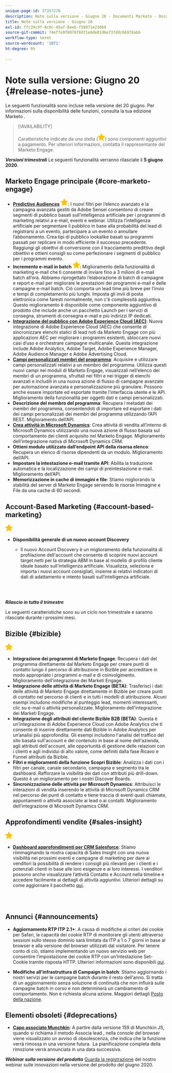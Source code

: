 ```yaml
---
unique-page-id: 37357276
description: Note sulla versione - Giugno 20 - Documenti Marketo - Documentazione del prodotto
title: Note sulla versione - Giugno 20
exl-id: ffc39c9f-8c0c-45af-8ee6-f58971e230b9
source-git-commit: 74effe9f8078f8d71e6de01d6e737ddc86978abb
workflow-type: tm+mt
source-wordcount: '1071'
ht-degree: 0%

---
```


# Note sulla versione: Giugno 20 {#release-notes-june}

Le seguenti funzionalità sono incluse nella versione del 20 giugno. Per informazioni sulla disponibilità delle funzioni, consulta la tua edizione Marketo .

>[!AVAILABILITY]
>
>Caratteristiche indicate da una stella (![](assets/yellow-star.png)) sono componenti aggiuntivi a pagamento. Per ulteriori informazioni, contatta il rappresentante del Marketo Engage.

**_Versioni trimestrali_** Le seguenti funzionalità verranno rilasciate il **5 giugno 2020**.

## Marketo Engage principale {#core-marketo-engage}

* **[Predictive Audiences](https://experienceleague.adobe.com/docs/marketo/sky/predictive-audiences/getting-started-with-predictive-audiences.html?lang=en#predictive-audiences)** ![(stella)](assets/yellow-star.png): I nuovi filtri per l’elenco avanzato e la campagna avanzata gestiti da Adobe Sensei consentono di creare segmenti di pubblico basati sull’intelligenza artificiale per i programmi di marketing relativi a e-mail, eventi e webinar. Utilizza l’intelligenza artificiale per segmentare il pubblico in base alla probabilità del lead di registrarsi a un evento, partecipare a un evento o annullare l’abbonamento. Crea tipi di pubblico lookalike basati su programmi passati per replicare in modo efficiente il successo precedente. Raggiungi gli obiettivi di conversione con il tracciamento predittivo degli obiettivi e ottieni consigli su come perfezionare i segmenti di pubblico per i programmi evento.
* **Incremento e-mail in batch** ![(stella)](assets/yellow-star.png): Miglioramento della funzionalità di marketing e-mail che ti consente di inviare fino a 3 milioni di e-mail batch all’ora. Abbiamo riprogettato l’elaborazione di batch di campagne e report e-mail per migliorare le prestazioni dei programmi e-mail e delle campagne e-mail batch. Ciò comporta un lead time più breve per l’invio e tempi di completamento più lunghi. Imposta gli invii di posta elettronica come faresti normalmente, non c&#39;è complessità aggiuntiva. Questo miglioramento è disponibile come componente aggiuntivo di prodotto che include anche un pacchetto Launch per i servizi di consegna, strumenti di consegna e-mail e più indirizzi IP dedicati.
* **[Integrazione del pubblico con Adobe Experience Cloud (AEC)](/help/marketo/product-docs/core-marketo-concepts/smart-lists-and-static-lists/static-lists/send-a-list-to-adobe-experience-cloud.md)**: Nuova integrazione di Adobe Experience Cloud (AEC) che consente di sincronizzare elenchi statici di lead noti da Marketo Engage con più applicazioni AEC per migliorare i programmi esistenti, sbloccare nuovi casi d’uso e orchestrare campagne multicanale. Questa integrazione include Adobe Analytics, Adobe Target, Adobe Experience Manager, Adobe Audience Manager e Adobe Advertising Cloud.
* **[Campi personalizzati membri del programma](/help/marketo/product-docs/core-marketo-concepts/programs/working-with-programs/program-member-custom-fields.md)**: Acquisire e utilizzare campi personalizzati relativi a un membro del programma. Utilizza questi nuovi campi nei moduli di Marketo Engage, visualizzali nell’elenco dei membri di un programma, sfruttali nei filtri e nei trigger di elenchi avanzati e includili in una nuova azione di flusso di campagne avanzate per automazione avanzata e personalizzazione più granulare. Possono anche essere importate ed esportate tramite l’interfaccia utente e le API. Miglioramento della funzionalità per oggetti dati e campi personalizzati.
* **Descrizione del membro del programma**: Recupera i metadati dei membri del programma, consentendoti di importare ed esportare i dati dei campi personalizzati dei membri del programma utilizzando l’API REST. Miglioramento dell’API.
* **[Crea attività in Microsoft Dynamics](/help/marketo/product-docs/core-marketo-concepts/smart-campaigns/microsoft-dynamics-flow-actions/create-task-in-microsoft.md)**: Crea attività di vendita all’interno di Microsoft Dynamics utilizzando una nuova azione di flusso basata sul comportamento dei clienti acquisito nel Marketo Engage. Miglioramento dell’integrazione nativa di Microsoft Dynamics CRM.
* **Ottieni modulo utilizzato dall’endpoint API della risorsa elenco**: Recupera un elenco di risorse dipendenti da un modulo. Miglioramento dell’API.
* **Impostare la intestazione e-mail tramite API**: Abilita la traduzione automatica e la localizzazione dei campi di preintestazione e-mail. Miglioramento dell’API.
* **Memorizzazione in cache di immagini e file**: Stiamo migliorando la stabilità del server di Marketo Engage servendo le risorse Immagine e File da una cache di 60 secondi.

## Account-Based Marketing {#account-based-marketing}

![(stella)](assets/yellow-star.png)

* **Disponibilità generale di un nuovo account Discovery**

   * Il nuovo Account Discovery è un miglioramento della funzionalità di profilazione dell&#39;account che consente di scoprire nuovi account target netti per la strategia ABM in base al modello di profilo cliente ideale basato sull&#39;intelligenza artificiale. Visualizza, seleziona e importa i nuovi account consigliati, insieme ai relativi indicatori di dati di adattamento e intento basati sull’intelligenza artificiale.

<br> 

**_Rilascio in tutto il trimestre_**

Le seguenti caratteristiche sono su un ciclo non trimestrale e saranno rilasciate durante i prossimi mesi.

## Bizible {#bizible}

![(stella)](assets/yellow-star.png)

* **Integrazione dei programmi di Marketo Engage**: Recupera i dati del programma direttamente dal Marketo Engage per creare punti di contatto lungo il percorso di attribuzione in Bizible per accreditare in modo appropriato i programmi e-mail e di coinvolgimento. Miglioramento dell’integrazione dei Marketi Engage.
* **Integrazione delle attività di Marketo Engage (BETA)**: Trasferisci i dati delle attività di Marketo Engage direttamente in Bizible per creare punti di contatto nel percorso di clienti e in tutti i modelli di attribuzione. Alcuni esempi includono modifiche al punteggio lead, momenti interessanti, clic su e-mail o attività personalizzate. Miglioramento dell’integrazione dei Marketi Engage.
* **Integrazione degli attributi del cliente Bizible B2B (BETA)**: Questa è un’integrazione di Adobe Experience Cloud con Adobe Analytics che ti consente di inserire direttamente dati Bizible in Adobe Analytics per un’analisi più approfondita. Gli esempi includono l&#39;analisi del traffico del sito basata sull&#39;account e del contenuto in base al nome dell&#39;azienda, agli attributi dell&#39;account, alle opportunità di gestione delle relazioni con i clienti e agli individui di alto valore, come definiti dalla fase Ricavo e Funnel attribuiti da Bizible.
* **Filtri e miglioramenti della funzione Scopri Bizible**: Analizza i dati con i filtri per canale, canale secondario, campagna e segmento tra le dashboard. Rafforzare la visibilità dei dati con attributi più drill-down. Questo è un miglioramento per i nostri Discover Boards.
* **Sincronizzazione delle attività per Microsoft Dynamics**: Attribuisci le interazioni di vendita inserendo le attività di Microsoft Dynamics CRM nel percorso dei punti di contatto e tiene traccia di eventi quali chiamate, appuntamenti o attività associate ai lead o ai contatti. Miglioramento dell’integrazione di Microsoft Dynamics CRM.

## Approfondimenti vendite {#sales-insight}

![(stella)](assets/yellow-star.png)

* **[Dashboard approfondimenti per CRM Salesforce](/help/marketo/product-docs/marketo-sales-insight/msi-for-salesforce/features/insights-dashboard-feature-overview.md)**: Stiamo riimmaginando la nostra capacità di Sales Insight con una nuova visibilità nei prossimi eventi e campagne di marketing per dare ai venditori la possibilità di rendere i consigli più rilevanti per i clienti e i potenziali clienti in base alle loro esigenze e ai loro interessi. I venditori possono anche visualizzare l’attività Contatto e Account nella timeline e accedere facilmente ai dettagli di attività aggiuntivi. Ulteriori dettagli su come aggiornare il pacchetto [qui](/help/marketo/product-docs/marketo-sales-insight/msi-for-salesforce/configuration/configuration-for-existing-customers.md).

<br> 

## Annunci {#announcements}

* **Aggiornamento RTP ITP 2.1+**: A causa di modifiche ai criteri dei cookie per Safari, la capacità dei cookie RTP di monitorare gli utenti attraverso sessioni sullo stesso dominio sarà limitata da ITP a 1 o 7 giorni in base al browser e alla versione del browser utilizzati dal visitatore. Per tenere conto di ciò, stiamo implementando un nuovo servizio web per consentire l’impostazione dei cookie RTP con un’intestazione Set-Cookie tramite risposta HTTP. Ulteriori informazioni sono disponibili [qui](https://nation.marketo.com/t5/Knowledgebase/Browser-Cookie-Updates-How-Marketo-RTP-Is-Affected/ta-p/299603).

* **Modifiche all’infrastruttura di Campaign in batch**: Stiamo aggiornando i nostri servizi per le campagne batch durante il resto dell&#39;anno. Si tratta di un aggiornamento senza soluzione di continuità che non influirà sulle campagne batch in corso e non determinerà un cambiamento di comportamento. Non è richiesta alcuna azione. Maggiori dettagli [Posto della nazione](https://nation.marketo.com/t5/Product-Documents/Batch-Campaign-Processing-Infrastructure-Update/ta-p/301374).

## Elementi obsoleti {#deprecations}

* **[Capo associato Munchkin](https://developers.marketo.com/blog/deprecation-of-munchkin-associate-lead-method/)**: A partire dalla versione 159 di Munchkin JS, quando si richiama il metodo Associa lead , nella console del browser viene visualizzato un avviso di obsolescenza, che indica che la funzione verrà rimossa in una versione futura.  La pianificazione completa della rimozione verrà annunciata in una data successiva.

**_Webinar sulla versione del prodotto_** [Guarda la registrazione](https://engage.marketo.com/June-Release-2020-On-Demand.html) del nostro webinar sulle innovazioni nella versione del prodotto del giugno 2020.
